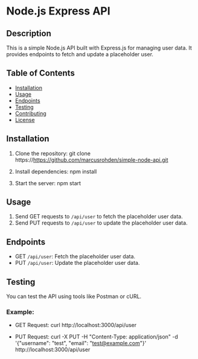 # Node.js Express API

## Description
This is a simple Node.js API built with Express.js for managing user data. It provides endpoints to fetch and update a placeholder user.

## Table of Contents
- [Installation](#installation)
- [Usage](#usage)
- [Endpoints](#endpoints)
- [Testing](#testing)
- [Contributing](#contributing)
- [License](#license)

## Installation
1. Clone the repository:
git clone https://https://github.com/marcusrohden/simple-node-api.git

2. Install dependencies:
npm install

3. Start the server:
npm start

## Usage
1. Send GET requests to `/api/user` to fetch the placeholder user data.
2. Send PUT requests to `/api/user` to update the placeholder user data.

## Endpoints
- GET `/api/user`: Fetch the placeholder user data.
- PUT `/api/user`: Update the placeholder user data.

## Testing
You can test the API using tools like Postman or cURL.

### Example:
- GET Request:
curl http://localhost:3000/api/user

- PUT Request:
curl -X PUT -H "Content-Type: application/json" -d '{"username": "test", "email": "test@example.com"}' http://localhost:3000/api/user